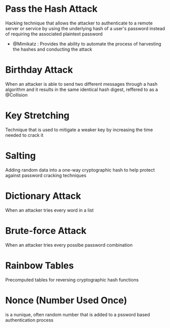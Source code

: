 # Pass the Hash Attack

Hacking technique that allows the attacker to authenticate to a remote server or service by using the underlying hash of a user's password instead of requiring the associated plaintext password
- @Mimikatz : Provides the ability to automate the process of harvesting the hashes and conducting the attack

# Birthday Attack

When an attacker is able to send two different messages through a hash algorithm and it results in the same identical hash digest, reffered to as a @Collision

# Key Stretching

Technique that is used to mitigate a weaker key by increasing the time needed to crack it 

# Salting

Adding random data into a one-way cryptographic hash to help protect against password cracking techniques

# Dictionary Attack

When an attacker tries every word in a list

# Brute-force Attack

When an attacker tries every posslbe password combination

# Rainbow Tables

Precomputed tables for reversing cryptographic hash functions

# Nonce (Number Used Once)
is a nunique, often random number that is added to a pssword based authentication process